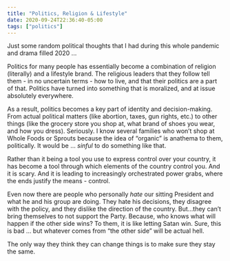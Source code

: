 ```yaml
---
title: "Politics, Religion & Lifestyle"
date: 2020-09-24T22:36:40-05:00
tags: ["politics"]
---
```


Just some random political thoughts that I had during this whole pandemic and drama filled 2020 ...

Politics for many people has essentially become a combination of religion (literally) and a lifestyle brand. The religious leaders that they follow tell them - in no uncertain terms - how to live, and that their politics are a part of that. Politics have turned into something that is moralized, and at issue absolutely everywhere.

As a result, politics becomes a key part of identity and decision-making. From actual political matters (like abortion, taxes, gun rights, etc.) to other things (like the grocery store you shop at, what brand of shoes you wear, and how you dress). Seriously. I know several families who won’t shop at Whole Foods or Sprouts because the idea of “organic” is anathema to them, politically. It would be … _sinful_ to do something like that.

Rather than it being a tool you use to express control over your country, it has become a tool through which elements of the country control you.
And it is scary. And it is leading to increasingly orchestrated power grabs, where the ends justify the means - control.

Even now there are people who personally _hate_ our sitting President and what he and his group are doing. They hate his decisions, they disagree with the policy, and they dislike the direction of the country. But…they can’t bring themselves to not support the Party. Because, who knows what will happen if the other side wins? To them, it is like letting Satan win. Sure, this is bad ... but whatever comes from “the other side” will be actual hell.

The only way they think they can change things is to make sure they stay the same.

